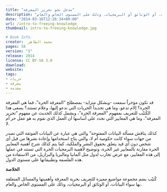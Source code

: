 ```yaml
---
title: "مدخل نحو تحرير المعرفة" 
description: "كُتيّب مميزة يضم مجموعة مواضيع للتعريف بحرية المعرفة وأهميتها والمسائل المتعلقة بها سواء البيانات، أو الوثائق أو البرمجيات، وذلك على المستوى الخاص والعام."
date: "2014-03-16T12:26:34+00:00"
url: /intro-to-freeing-knowledge
thumbnail: intro-to-freeing-knowledge.jpg

# Book Info.
creator:  محمد الطاهر
pages: 58
version: "1"
release: 2014
license: CC BY-SA 3.0
download:
website:
tags:
- حريات
- معرفة
- مقدمة
---
```


قد تكون مؤخراً سمعت -وبشكل متزايد- بمصطلح “المعرفة الحرة”، فما هي المعرفة الحرة؟ إلام تدعو، وما هي تحديداً الحريات التي تدعو إليها، وعلام تستند؟ يسعى هذا الكُتيّب للتعريف بمفهوم “المعرفة الحرة”، ويشمل كذلك الحديث عن مفهوم “تحرير المعرفة”، وما هي المعايير التي نحدد على أساسها أن العمل الذي نقوم به هو عمل حر أم لا.

كذلك يناقش مسألة البيانات المفتوحة” والتي هي عبارة عن البيانات الموثقة التي تصدر من جهات سواء كانت حكومية أم لا، والتي يتاح استخدامها وإعادة نشرها من قبل أي شخص دون أي قيد يتعلق بحقوق النشر والملكية، كما يتم كذلك شرح أهمية المعايير الحرة مقارنة بالمعايير غير الحرة، وتوضيح لأهمية البرمجيات الحرة التي تستند في عملها إلى هذه المعايير، مع عرض تجارب لدول مثل ألمانيا وماليزيا والبرازيل، من الاستفادة من هذه الفلسفة وتطبيقاتها على مستوى الدول.

**الخلاصة**

كُتيّب يضم مجموعة مواضيع مميزة للتعريف بحرية المعرفة وأهميتها والمسائل المتعلقة بها سواء البيانات، أو الوثائق أو البرمجيات، وذلك على المستوى الخاص والعام.
